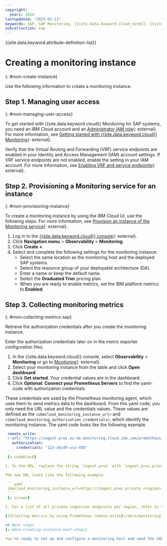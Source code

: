 ```yaml
---
copyright:
  years: 2024
lastupdated: "2025-02-13"
keywords: SAP, SAP Monitoring, {{site.data.keyword.cloud_notm}}, {{site.data.keyword.ibm_cloud_sap}}, SAP Workloads, SAP HANA
subcollection: sap
---
```


{{site.data.keyword.attribute-definition-list}}


# Creating a monitoring instance
{: #mon-create-instance}

Use the following information to create a monitoring instance.

## Step 1. Managing user access
{: #mon-managing-user-access}

To get started with {{site.data.keyword.cloud}} Monitoring for SAP systems, you need an IBM Cloud account and an [Administrator IAM role](/docs/monitoring?topic=monitoring-iam#iam_platform){: external}.
For more information, see [Getting started with {{site.data.keyword.cloud}} Monitoring](/docs/monitoring?topic=monitoring-getting-started#getting-started-step1){: external}.

Verify that the Virtual Routing and Forwarding (VRF) service endpoints are enabled in your Identity and Access Management (IAM) account settings.
If VRF service endpoints are not enabled, enable the setting in your IAM account.
For more information, see [Enabling VRF and service endpoints](/docs/account?topic=account-vrf-service-endpoint&interface=ui){: external}.

## Step 2. Provisioning a Monitoring service for an instance
{: #mon-provisioning-instance}

To create a monitoring instance by using the IBM Cloud UI, use the following steps. For more information, see [Provision an instance of the Monitoring service](/docs/monitoring?topic=monitoring-getting-started#getting-started-step2){: external}.

1. Log in to the [{{site.data.keyword.cloud}} console](https://cloud.ibm.com){: external}.
1. Click **Navigation menu** > **Observability** > **Monitoring**.
1. Click **Create +**.
1. Select and complete the following settings for the monitoring instance:
   * Select the same location as the monitoring host and the deployed SAP systems.
   * Select the resource group of your deployable architecture (DA).
   * Enter a name or keep the default name.
   * Select the **Graduated Trier** pricing plan.
   * When you are ready to enable metrics, set the IBM platform metrics to **Enabled**.

## Step 3. Collecting monitoring metrics
{: #mon-collecting-metrics-sap}

Retrieve the authorization credentials after you create the monitoring instance.

Enter the authorization credentials later on in the metric exporter configuration files.

1. In the {{site.data.keyword.cloud}} console, select **Observability** > **Monitoring** or go to [Monitoring](https://cloud.ibm.com/observe/monitoring){: external}.
1. Select your monitoring instance from the table and click **Open dashboard**.
1. Click **Get started**. Your credential values are in the dashboard.
1. Click **Optional: Connect your Prometheus Servers** to find the yaml-code with authorization credentials.

These credentials are used by the Prometheus monitoring agent, which uses them to send metrics data to the dashboard.
From this yaml code, you only need the URL value and the credentials values.
These values are defined as the `<ibmcloud_monitoring_instance_url>` and `<ibmcloud_monitoring_authorization_credentials>`, which identify the monitoring instance.
The yaml code looks like the following example.

   ```yaml
    remote_write:
    - url: "https://ingest.prws.eu-de.monitoring.cloud.ibm.com/prometheus/remote/write"
      authorization:
        credentials: "123-abcdh-xxx-456"
    ```
    {: codeblock}

1. In the URL, replace the string `ingest.prws` with `ingest.prws.private` as the private ingestion endpoint.

The new URL looks like the following example.

    ```yaml
    ibmcloud_monitoring_instance_url=https://ingest.prws.private.<region>.monitoring.cloud.ibm.com/prometheus/remote/write
    ```
    {: screen}

1. For a list of all private ingestion endpoints per region, refer to the IBM Cloud documentation that is described in

[Collecting metrics by using Prometheus remote write](/docs/monitoring?topic=monitoring-prometheus_remote_write#prometheus_remote_write_endpoints){: external}.

## Next steps
{: #mon-creating-instance-next-steps}

You're ready to set up and configure a monitoring host and send the SAP metrics data to the {{site.data.keyword.cloud}} monitoring instance. For more information, see [Setting up and configuring a monitoring host](/docs/sap?topic=sap-mon-exporter-setup-config).
